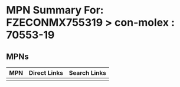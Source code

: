 



# MPN Summary For: FZECONMX755319 > con-molex : 70553-19

## MPNs
  

|MPN|Direct Links|Search Links|
| :--- | :--- | :--- |
||||
